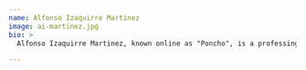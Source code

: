 ```yaml
---
name: Alfonso Izaquirre Martinez
image: ai-martinez.jpg
bio: >
  Alfonso Izaquirre Martinez, known online as "Poncho", is a professing Christian since Dec. 7th, 2015. He's a regular preacher and a -not so good- keyboard player at his Church since last 2020, where he also serves as a Teacher and has been prepared to be ordained in the Youth Ministry in the following months. He's currently studying his Bible and Theology Diploma at The Master's Academy International. He's not that much into videogames, he likes reading and chess. Three years ago, he joined "Luz Admirable", a Spanish-speaking youth ministry in Mexico City where he started teaching and preaching more often. In mid 2020, he and his friends decided to found "Teología para Todos" (Theology for Everyone), a youth christian coalition focused on teaching the Gospel of Christ, full display to all peoples from every generation and cultural background. Poncho lives in Mexico City, and his main hobby is to be the President of his own self-proclaimed micronation called The H.H.R.R. of Nisea.

---
```

